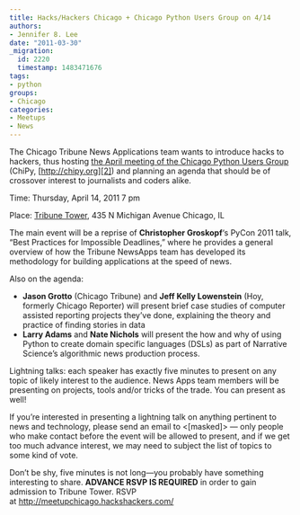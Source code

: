 ```yaml
---
title: Hacks/Hackers Chicago + Chicago Python Users Group on 4/14
authors:
- Jennifer 8. Lee
date: "2011-03-30"
_migration:
  id: 2220
  timestamp: 1483471676
tags:
- python
groups:
- Chicago
categories:
- Meetups
- News
---
```


The Chicago Tribune News Applications team wants to introduce hacks to hackers, thus hosting [the April meeting of the Chicago Python Users Group][1] (ChiPy, [http://chipy.org][2]) and planning an agenda that should be of crossover interest to journalists and coders alike.

Time: Thursday, April 14, 2011 7 pm

Place: [Tribune Tower][3], 435 N Michigan Avenue Chicago, IL

The main event will be a reprise of **Christopher Groskopf**&#8216;s PyCon 2011 talk, &#8220;Best Practices for Impossible Deadlines,&#8221; where he provides a general overview of how the Tribune NewsApps team has developed its methodology for building applications at the speed of news.

Also on the agenda:

  * **Jason Grotto** (Chicago Tribune) and **Jeff Kelly Lowenstein** (Hoy, formerly Chicago Reporter) will present brief case studies of computer assisted reporting projects they&#8217;ve done, explaining the theory and practice of finding stories in data
  * **Larry Adams** and **Nate Nichols** will present the how and why of using Python to create domain specific languages (DSLs) as part of Narrative Science&#8217;s algorithmic news production process.

Lightning talks: each speaker has exactly five minutes to present on any topic of likely interest to the audience. News Apps team members will be presenting on projects, tools and/or tricks of the trade. You can present as well!

If you&#8217;re interested in presenting a lightning talk on anything pertinent to news and technology, please send an email to <[masked]> — only people who make contact before the event will be allowed to present, and if we get too much advance interest, we may need to subject the list of topics to some kind of vote.

Don&#8217;t be shy, five minutes is not long—you probably have something interesting to share. **ADVANCE RSVP IS REQUIRED** in order to gain admission to Tribune Tower. RSVP at <http://meetupchicago.hackshackers.com/>

 [1]: http://meetupchicago.hackshackers.com/events/17120086/
 [2]: http://chipy.org/
 [3]: http://www.meetup.com/HacksHackersChicago/venue/1492679/?eventId=17120086&popup=true